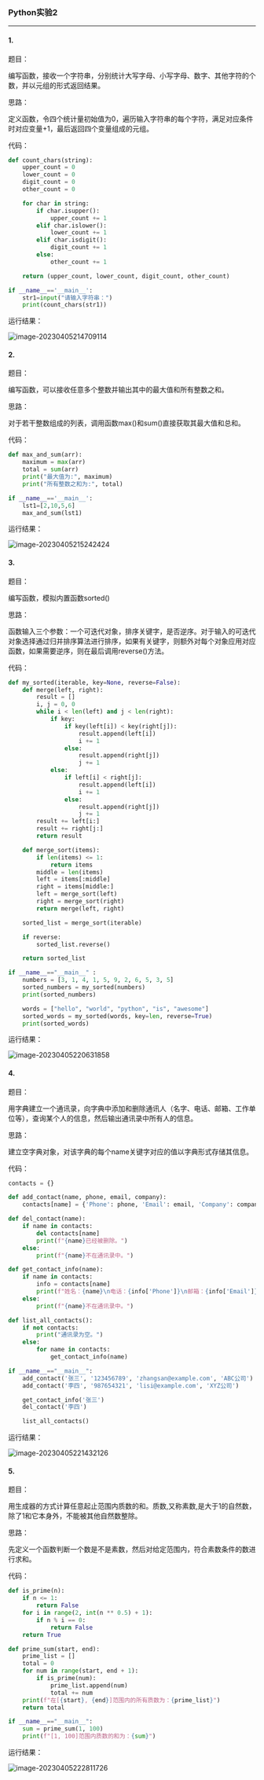 ### Python实验2

----

#### 1.

题目：

编写函数，接收一个字符串，分别统计大写字母、小写字母、数字、其他字符的个数，并以元组的形式返回结果。

思路：

定义函数，令四个统计量初始值为0，遍历输入字符串的每个字符，满足对应条件时对应变量+1，最后返回四个变量组成的元组。

代码：

```python
def count_chars(string):
    upper_count = 0
    lower_count = 0
    digit_count = 0
    other_count = 0

    for char in string:
        if char.isupper():
            upper_count += 1
        elif char.islower():
            lower_count += 1
        elif char.isdigit():
            digit_count += 1
        else:
            other_count += 1

    return (upper_count, lower_count, digit_count, other_count)

if __name__=='__main__':
    str1=input("请输入字符串：")
    print(count_chars(str1))
```

运行结果：

![image-20230405214709114](C:\Users\gylin\AppData\Roaming\Typora\typora-user-images\image-20230405214709114.png)

#### 2.

题目：

编写函数，可以接收任意多个整数并输出其中的最大值和所有整数之和。

思路：

对于若干整数组成的列表，调用函数max()和sum()直接获取其最大值和总和。

代码：

```python
def max_and_sum(arr):
    maximum = max(arr)
    total = sum(arr)
    print("最大值为:", maximum)
    print("所有整数之和为:", total)

if __name__=='__main__':
    lst1=[2,10,5,6]
    max_and_sum(lst1)
```

运行结果：

![image-20230405215242424](C:\Users\gylin\AppData\Roaming\Typora\typora-user-images\image-20230405215242424.png)

#### 3.

题目：

编写函数，模拟内置函数sorted()

思路：

函数输入三个参数：一个可迭代对象，排序关键字，是否逆序。对于输入的可迭代对象选择通过归并排序算法进行排序，如果有关键字，则额外对每个对象应用对应函数，如果需要逆序，则在最后调用reverse()方法。

代码：

```python
def my_sorted(iterable, key=None, reverse=False):
    def merge(left, right):
        result = []
        i, j = 0, 0
        while i < len(left) and j < len(right):
            if key:
                if key(left[i]) < key(right[j]):
                    result.append(left[i])
                    i += 1
                else:
                    result.append(right[j])
                    j += 1
            else:
                if left[i] < right[j]:
                    result.append(left[i])
                    i += 1
                else:
                    result.append(right[j])
                    j += 1
        result += left[i:]
        result += right[j:]
        return result

    def merge_sort(items):
        if len(items) <= 1:
            return items
        middle = len(items) 
        left = items[:middle]
        right = items[middle:]
        left = merge_sort(left)
        right = merge_sort(right)
        return merge(left, right)

    sorted_list = merge_sort(iterable)

    if reverse:
        sorted_list.reverse()

    return sorted_list

if __name__=="__main__" :
    numbers = [3, 1, 4, 1, 5, 9, 2, 6, 5, 3, 5]
    sorted_numbers = my_sorted(numbers)
    print(sorted_numbers) 

    words = ["hello", "world", "python", "is", "awesome"]
    sorted_words = my_sorted(words, key=len, reverse=True)
    print(sorted_words) 
```

运行结果：

![image-20230405220631858](C:\Users\gylin\AppData\Roaming\Typora\typora-user-images\image-20230405220631858.png)

#### 4.

题目：

用字典建立一个通讯录，向字典中添加和删除通讯人（名字、电话、邮箱、工作单位等），查询某个人的信息，然后输出通讯录中所有人的信息。

思路：

建立空字典对象，对该字典的每个name关键字对应的值以字典形式存储其信息。

代码：

```python
contacts = {}

def add_contact(name, phone, email, company):
    contacts[name] = {'Phone': phone, 'Email': email, 'Company': company}

def del_contact(name):
    if name in contacts:
        del contacts[name]
        print(f"{name}已经被删除。")
    else:
        print(f"{name}不在通讯录中。")

def get_contact_info(name):
    if name in contacts:
        info = contacts[name]
        print(f"姓名：{name}\n电话：{info['Phone']}\n邮箱：{info['Email']}\n工作单位：{info['Company']}")
    else:
        print(f"{name}不在通讯录中。")

def list_all_contacts():
    if not contacts:
        print("通讯录为空。")
    else:
        for name in contacts:
            get_contact_info(name)

if __name__=="__main__":
    add_contact('张三', '123456789', 'zhangsan@example.com', 'ABC公司')
    add_contact('李四', '987654321', 'lisi@example.com', 'XYZ公司')

    get_contact_info('张三')
    del_contact('李四')

    list_all_contacts()
```

运行结果：

![image-20230405221432126](C:\Users\gylin\AppData\Roaming\Typora\typora-user-images\image-20230405221432126.png)

#### 5.

题目：

用生成器的方式计算任意起止范围内质数的和。质数,又称素数,是大于1的自然数，除了1和它本身外，不能被其他自然数整除。

思路：

先定义一个函数判断一个数是不是素数，然后对给定范围内，符合素数条件的数进行求和。

代码：

```python
def is_prime(n):
    if n <= 1:
        return False
    for i in range(2, int(n ** 0.5) + 1):
        if n % i == 0:
            return False
    return True

def prime_sum(start, end):
    prime_list = []
    total = 0
    for num in range(start, end + 1):
        if is_prime(num):
            prime_list.append(num)
            total += num
    print(f"在[{start}, {end}]范围内的所有质数为：{prime_list}")
    return total

if __name__=="__main__":
    sum = prime_sum(1, 100)
    print(f"[1, 100]范围内质数的和为：{sum}")
```

运行结果：

![image-20230405222811726](C:\Users\gylin\AppData\Roaming\Typora\typora-user-images\image-20230405222811726.png)